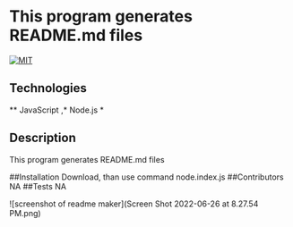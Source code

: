 # This program generates README.md files
[![MIT](https://img.shields.io/badge/license-MIT-blue)](https://opensource.org/licenses/MIT)
## Technologies 
** JavaScript ,* Node.js *   

## Description
This program generates README.md files

##Installation
Download, than use command node.index.js
##Contributors
NA
##Tests
NA

![screenshot of readme maker](Screen Shot 2022-06-26 at 8.27.54 PM.png)
